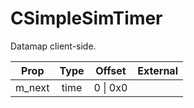 # CSimpleSimTimer
Datamap client-side.

|Prop|Type|Offset|External|
|---|:-:|:-:|--:|
|m_next|time|0 \| 0x0||
